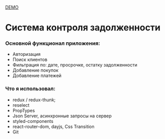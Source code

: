 [DEMO](https://evening-castle-26471.herokuapp.com/)

# Система контроля задолженности

### Основной функционал приложения: 
- Авторизация
- Поиск клиентов
- Фильтрация по: дате, просрочке, остатку задолженности 
- Добавление покупок
- Добавление платежей

 ### Что я использовал: 
 - redux / redux-thunk;
 - reselect
 - PropTypes
 - Json Server, асинхронные запросы на сервер
 - styled-components
 - react-router-dom, dayjs, Css Transition
 - Git
